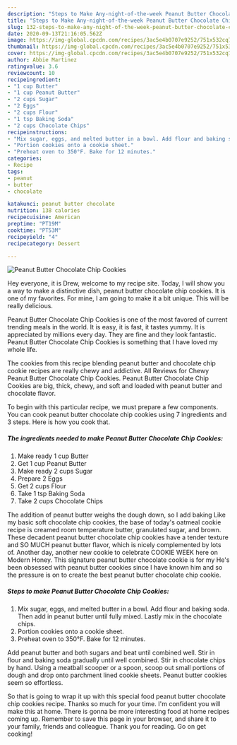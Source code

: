```yaml
---
description: "Steps to Make Any-night-of-the-week Peanut Butter Chocolate Chip Cookies"
title: "Steps to Make Any-night-of-the-week Peanut Butter Chocolate Chip Cookies"
slug: 132-steps-to-make-any-night-of-the-week-peanut-butter-chocolate-chip-cookies
date: 2020-09-13T21:16:05.562Z
image: https://img-global.cpcdn.com/recipes/3ac5e4b0707e9252/751x532cq70/peanut-butter-chocolate-chip-cookies-recipe-main-photo.jpg
thumbnail: https://img-global.cpcdn.com/recipes/3ac5e4b0707e9252/751x532cq70/peanut-butter-chocolate-chip-cookies-recipe-main-photo.jpg
cover: https://img-global.cpcdn.com/recipes/3ac5e4b0707e9252/751x532cq70/peanut-butter-chocolate-chip-cookies-recipe-main-photo.jpg
author: Abbie Martinez
ratingvalue: 3.6
reviewcount: 10
recipeingredient:
- "1 cup Butter"
- "1 cup Peanut Butter"
- "2 cups Sugar"
- "2 Eggs"
- "2 cups Flour"
- "1 tsp Baking Soda"
- "2 cups Chocolate Chips"
recipeinstructions:
- "Mix sugar, eggs, and melted butter in a bowl. Add flour and baking soda. Then add in peanut butter until fully mixed. Lastly mix in the chocolate chips."
- "Portion cookies onto a cookie sheet."
- "Preheat oven to 350°F. Bake for 12 minutes."
categories:
- Recipe
tags:
- peanut
- butter
- chocolate

katakunci: peanut butter chocolate 
nutrition: 138 calories
recipecuisine: American
preptime: "PT19M"
cooktime: "PT53M"
recipeyield: "4"
recipecategory: Dessert

---
```



![Peanut Butter Chocolate Chip Cookies](https://img-global.cpcdn.com/recipes/3ac5e4b0707e9252/751x532cq70/peanut-butter-chocolate-chip-cookies-recipe-main-photo.jpg)

Hey everyone, it is Drew, welcome to my recipe site. Today, I will show you a way to make a distinctive dish, peanut butter chocolate chip cookies. It is one of my favorites. For mine, I am going to make it a bit unique. This will be really delicious.

Peanut Butter Chocolate Chip Cookies is one of the most favored of current trending meals in the world. It is easy, it is fast, it tastes yummy. It is appreciated by millions every day. They are fine and they look fantastic. Peanut Butter Chocolate Chip Cookies is something that I have loved my whole life.

The cookies from this recipe blending peanut butter and chocolate chip cookie recipes are really chewy and addictive. All Reviews for Chewy Peanut Butter Chocolate Chip Cookies. Peanut Butter Chocolate Chip Cookies are big, thick, chewy, and soft and loaded with peanut butter and chocolate flavor.


To begin with this particular recipe, we must prepare a few components. You can cook peanut butter chocolate chip cookies using 7 ingredients and 3 steps. Here is how you cook that.

<!--inarticleads1-->

##### The ingredients needed to make Peanut Butter Chocolate Chip Cookies:

1. Make ready 1 cup Butter
1. Get 1 cup Peanut Butter
1. Make ready 2 cups Sugar
1. Prepare 2 Eggs
1. Get 2 cups Flour
1. Take 1 tsp Baking Soda
1. Take 2 cups Chocolate Chips


The addition of peanut butter weighs the dough down, so I add baking Like my basic soft chocolate chip cookies, the base of today&#39;s oatmeal cookie recipe is creamed room temperature butter, granulated sugar, and brown. These decadent peanut butter chocolate chip cookies have a tender texture and SO MUCH peanut butter flavor, which is nicely complemented by lots of. Another day, another new cookie to celebrate COOKIE WEEK here on Modern Honey. This signature peanut butter chocolate cookie is for my He&#39;s been obsessed with peanut butter cookies since I have known him and so the pressure is on to create the best peanut butter chocolate chip cookie. 

<!--inarticleads2-->

##### Steps to make Peanut Butter Chocolate Chip Cookies:

1. Mix sugar, eggs, and melted butter in a bowl. Add flour and baking soda. Then add in peanut butter until fully mixed. Lastly mix in the chocolate chips.
1. Portion cookies onto a cookie sheet.
1. Preheat oven to 350°F. Bake for 12 minutes.


Add peanut butter and both sugars and beat until combined well. Stir in flour and baking soda gradually until well combined. Stir in chocolate chips by hand. Using a meatball scooper or a spoon, scoop out small portions of dough and drop onto parchment lined cookie sheets. Peanut butter cookies seem so effortless. 

So that is going to wrap it up with this special food peanut butter chocolate chip cookies recipe. Thanks so much for your time. I'm confident you will make this at home. There is gonna be more interesting food at home recipes coming up. Remember to save this page in your browser, and share it to your family, friends and colleague. Thank you for reading. Go on get cooking!
